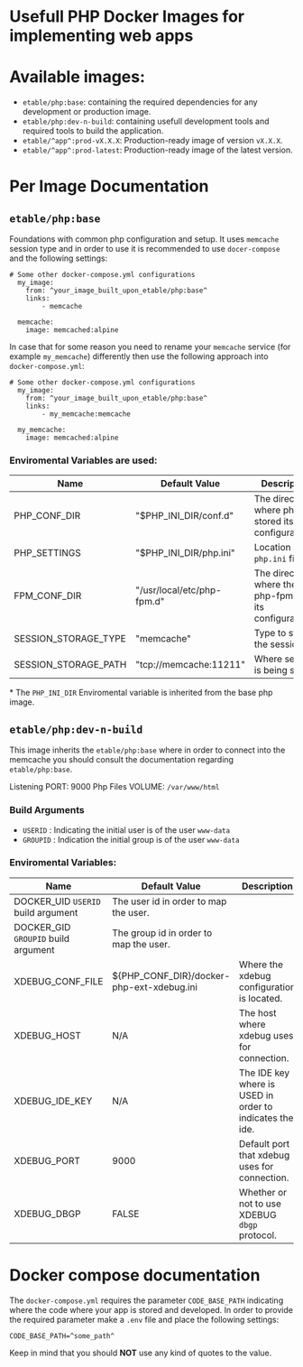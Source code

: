 # Usefull PHP Docker Images for implementing web apps

# Available images:

* `etable/php:base`: containing the required dependencies for any development or production image.
* `etable/php:dev-n-build`: containing usefull development tools and required tools to build the application.
* `etable/^app^:prod-vX.X.X`: Production-ready image of version `vX.X.X`.
* `etable/^app^:prod-latest`: Production-ready image of the latest version.

# Per Image Documentation

## `etable/php:base`
Foundations with common php configuration and setup. It uses `memcache` session type and in order to use it is recommended to use `docer-compose` and the following settings:

```
# Some other docker-compose.yml configurations
  my_image:
    from: ^your_image_built_upon_etable/php:base^
    links:
        - memcache

  memcache:
    image: memcached:alpine

```

In case that for some reason you need to rename your `memcache` service (for example `my_memcache`) differently then use the following approach into `docker-compose.yml`:

```
# Some other docker-compose.yml configurations
  my_image:
    from: ^your_image_built_upon_etable/php:base^
    links:
        - my_memcache:memcache

  my_memcache:
    image: memcached:alpine
```

### Enviromental Variables are used:

Name | Default Value | Description
--- | --- | ---
PHP_CONF_DIR | "$PHP_INI_DIR/conf.d"  | The directory where php stored its configuration.*
PHP_SETTINGS | "$PHP_INI_DIR/php.ini" | Location of the `php.ini` file.*
FPM_CONF_DIR | "/usr/local/etc/php-fpm.d" | The directory where the php-fpm has its configuration.
SESSION_STORAGE_TYPE | "memcache" | Type to store the session
SESSION_STORAGE_PATH | "tcp:\/\/memcache:11211" | Where session is being stored

\* The `PHP_INI_DIR` Enviromental variable is inherited from the base php image.

## `etable/php:dev-n-build`
This image inherits the `etable/php:base` where in order to connect into the memcache you should consult the documentation regarding `etable/php:base`.

Listening PORT: 9000
Php Files VOLUME: `/var/www/html`

### Build Arguments

* `USERID` : Indicating the initial user is of the user `www-data`
* `GROUPID` : Indication the initial group is of the user `www-data`

### Enviromental Variables:

Name | Default Value | Description
--- | --- | ---
DOCKER_UID `USERID` build argument | The user id in order to map the user.
DOCKER_GID `GROUPID` build argument | The group id in order to map the user.
XDEBUG_CONF_FILE | ${PHP_CONF_DIR}/docker-php-ext-xdebug.ini | Where the xdebug configuration is located.
XDEBUG_HOST | N/A | The host where xdebug uses for connection.
XDEBUG_IDE_KEY | N/A | The IDE key where is USED in order to indicates the ide.
XDEBUG_PORT | 9000 | Default port that xdebug uses for connection.
XDEBUG_DBGP | FALSE | Whether or not to use XDEBUG `dbgp` protocol.

# Docker compose documentation

The `docker-compose.yml` requires the parameter `CODE_BASE_PATH` indicating where the code where your app is stored and developed.
In order to provide the required parameter make a `.env` file and place the following settings:

```env
CODE_BASE_PATH=^some_path^
```

Keep in mind that you should **NOT** use any kind of quotes to the value.
